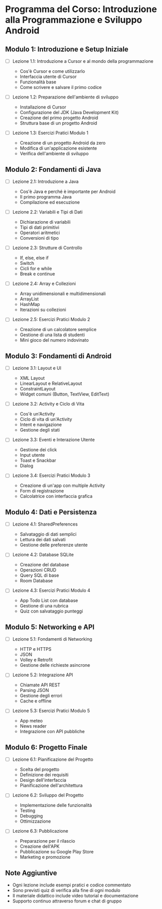 # Programma del Corso: Introduzione alla Programmazione e Sviluppo Android

## Modulo 1: Introduzione e Setup Iniziale
- [ ] Lezione 1.1: Introduzione a Cursor e al mondo della programmazione
  - Cos'è Cursor e come utilizzarlo
  - Interfaccia utente di Cursor
  - Funzionalità base
  - Come scrivere e salvare il primo codice

- [ ] Lezione 1.2: Preparazione dell'ambiente di sviluppo
  - Installazione di Cursor
  - Configurazione del JDK (Java Development Kit)
  - Creazione del primo progetto Android
  - Struttura base di un progetto Android

- [ ] Lezione 1.3: Esercizi Pratici Modulo 1
  - Creazione di un progetto Android da zero
  - Modifica di un'applicazione esistente
  - Verifica dell'ambiente di sviluppo

## Modulo 2: Fondamenti di Java
- [ ] Lezione 2.1: Introduzione a Java
  - Cos'è Java e perché è importante per Android
  - Il primo programma Java
  - Compilazione ed esecuzione

- [ ] Lezione 2.2: Variabili e Tipi di Dati
  - Dichiarazione di variabili
  - Tipi di dati primitivi
  - Operatori aritmetici
  - Conversioni di tipo

- [ ] Lezione 2.3: Strutture di Controllo
  - If, else, else if
  - Switch
  - Cicli for e while
  - Break e continue

- [ ] Lezione 2.4: Array e Collezioni
  - Array unidimensionali e multidimensionali
  - ArrayList
  - HashMap
  - Iterazioni su collezioni

- [ ] Lezione 2.5: Esercizi Pratici Modulo 2
  - Creazione di un calcolatore semplice
  - Gestione di una lista di studenti
  - Mini gioco del numero indovinato

## Modulo 3: Fondamenti di Android
- [ ] Lezione 3.1: Layout e UI
  - XML Layout
  - LinearLayout e RelativeLayout
  - ConstraintLayout
  - Widget comuni (Button, TextView, EditText)

- [ ] Lezione 3.2: Activity e Ciclo di Vita
  - Cos'è un'Activity
  - Ciclo di vita di un'Activity
  - Intent e navigazione
  - Gestione degli stati

- [ ] Lezione 3.3: Eventi e Interazione Utente
  - Gestione dei click
  - Input utente
  - Toast e Snackbar
  - Dialog

- [ ] Lezione 3.4: Esercizi Pratici Modulo 3
  - Creazione di un'app con multiple Activity
  - Form di registrazione
  - Calcolatrice con interfaccia grafica

## Modulo 4: Dati e Persistenza
- [ ] Lezione 4.1: SharedPreferences
  - Salvataggio di dati semplici
  - Lettura dei dati salvati
  - Gestione delle preferenze utente

- [ ] Lezione 4.2: Database SQLite
  - Creazione del database
  - Operazioni CRUD
  - Query SQL di base
  - Room Database

- [ ] Lezione 4.3: Esercizi Pratici Modulo 4
  - App Todo List con database
  - Gestione di una rubrica
  - Quiz con salvataggio punteggi

## Modulo 5: Networking e API
- [ ] Lezione 5.1: Fondamenti di Networking
  - HTTP e HTTPS
  - JSON
  - Volley e Retrofit
  - Gestione delle richieste asincrone

- [ ] Lezione 5.2: Integrazione API
  - Chiamate API REST
  - Parsing JSON
  - Gestione degli errori
  - Cache e offline

- [ ] Lezione 5.3: Esercizi Pratici Modulo 5
  - App meteo
  - News reader
  - Integrazione con API pubbliche

## Modulo 6: Progetto Finale
- [ ] Lezione 6.1: Pianificazione del Progetto
  - Scelta del progetto
  - Definizione dei requisiti
  - Design dell'interfaccia
  - Pianificazione dell'architettura

- [ ] Lezione 6.2: Sviluppo del Progetto
  - Implementazione delle funzionalità
  - Testing
  - Debugging
  - Ottimizzazione

- [ ] Lezione 6.3: Pubblicazione
  - Preparazione per il rilascio
  - Creazione dell'APK
  - Pubblicazione su Google Play Store
  - Marketing e promozione

## Note Aggiuntive
- Ogni lezione include esempi pratici e codice commentato
- Sono previsti quiz di verifica alla fine di ogni modulo
- Il materiale didattico include video tutorial e documentazione
- Supporto continuo attraverso forum e chat di gruppo 
